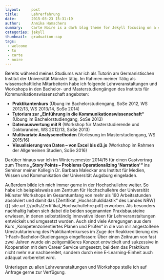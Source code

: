 ```yaml
---
layout:     post
title:      Lehrerfahrung
date:       2015-03-23 15:31:19
author:     Annika Hamachers
summary:    Carte Noire is a dark blog theme for Jekyll focusing on a clear reading experience.
categories: jekyll
thumbnail:  graduation-cap
tags:
 - welcome
 - to
 - carte
 - noire
---
```


Bereits während meines Studiums war ich als Tutorin am Germanistischen Institut der Universität Münster tätig. Im Rahmen meiner Tätig als wissenschaftliche Mitarbeiterin habe ich folgende Lehrveranstaltungen und Workshops in den Bachelor- und Masterstudiengängen  des Instituts für Kommunikationswissenschaft angeboten:   

- **Praktikantenkurs** (Übung im Bachelorstudiengang, SoSe 2012, WS 2012/13, WS 2013/14, SoSe 2014)
- **Tutorium zur „Einführung in die Kommunikationswissenschaft“** (Übung im Bachelorstudiengang,  SoSe 2013)
- **Datenauswertung mit R** (Workshop für Masterstudierende und Doktoranden, WS 2012/13, SoSe 2013)
- **Multivariate Analysemethoden** (Vorlesung im Masterstudiengang, WS 2015/16)
- **Visualisierung von Daten – von Excel bis d3.js** (Workshop im Rahmen der Allgemeinen Studien, SoSe 2016)   


Darüber hinaus war ich im Wintersemester 2014/15 für einen Gastvortrag zum Thema **„Story Points – Problems Operationalizing 'Narration'“** ins Seminar meiner Kollegin Dr. Barbara Maleckar ans Institut für Medien, Wissen und Kommunikation der Universität Augsburg eingeladen.   

Außerdem bilde ich mich immer gerne in der Hochschullehre weiter. So habe ich beispielsweise am Zentrum für Hochschullehre der Universität Münster Workshops im Gesamtumfang von mehr als 160 Arbeitsstunden absolviert und damit das [Zertifikat „Hochschuldidaktik“ des Landes NRW]({{ site.url }}/pdfs/Zertifikat_Hochschullehre.pdf) erworben. Als besonders nachhaltig haben sich dabei die beiden sogenannten Praxisbausteine erwiesen, in denen selbstständig innovative Ideen für Lehrveranstaltungen entwickelt und umgesetzt wurden. 
Auch sind viele Anregungen aus dem Kurs „Kompetenzorientiertes Planen und Prüfen“ in die von mir angestoßene Umstrukturierung des Praktikantenkurses im Zuge der Reakkreditierung des 1-Fach-Bachelor-Studiengangs eingeflossen: Über einen Zeitraum von fast zwei Jahren wurde ein zeitgemäßeres Konzept entwickelt und sukzessive in Kooperation mit dem Career Service umgesetzt, bei dem das Praktikum nicht mehr nur nachbereitet, sondern durch eine E-Learning-Einheit auch adäquat vorbereitet wird.

Unterlagen zu allen Lehrveranstaltungen und Workshops stelle ich auf Anfrage gerne zur Verfügung.
